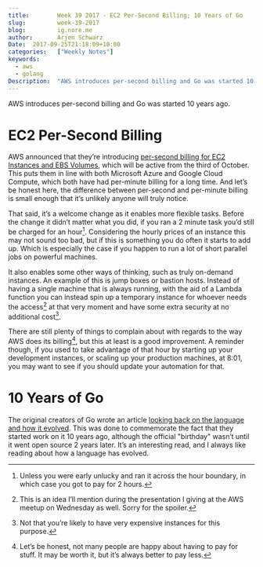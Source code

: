 ```yaml
---
title:        Week 39 2017 - EC2 Per-Second Billing; 10 Years of Go
slug:         week-39-2017
blog:         ig.nore.me  
author:       Arjen Schwarz  
Date:  2017-09-25T21:18:09+10:00  
categories:   ["Weekly Notes"]
keywords:
  - aws
  - golang
Description:  "AWS introduces per-second billing and Go was started 10 years ago. "
---
```


AWS introduces per-second billing and Go was started 10 years ago.

# EC2 Per-Second Billing

AWS announced that they’re introducing [per-second billing for EC2 Instances and EBS Volumes](https://aws.amazon.com/blogs/aws/new-per-second-billing-for-ec2-instances-and-ebs-volumes/), which will be active from the third of October. This puts them in line with both Microsoft Azure and Google Cloud Compute, which both have had per-minute billing for a long time. And let’s be honest here, the difference between per-second and per-minute billing is small enough that it’s unlikely anyone will truly notice.

That said, it’s a welcome change as it enables more flexible tasks. Before the change it didn’t matter what you did, if you ran a 2 minute task you’d still be charged for an hour[^1]. Considering the hourly prices of an instance this may not sound too bad, but if this is something you do often it starts to add up. Which is especially the case if you happen to run a lot of short parallel jobs on powerful machines.

It also enables some other ways of thinking, such as truly on-demand instances. An example of this is jump boxes or bastion hosts. Instead of having a single machine that is always running, with the aid of a Lambda function you can instead spin up a temporary instance for whoever needs the access[^2] at that very moment and have some extra security at no additional cost[^3].

There are still plenty of things to complain about with regards to the way AWS does its billing[^4], but this at least is a good improvement. A reminder though, if you used to take advantage of that hour by starting up your development instances, or scaling up your production machines, at 8:01, you may want to see if you should update your automation for that.

# 10 Years of Go

The original creators of Go wrote an article [looking back on the language and how it evolved](https://commandcenter.blogspot.com.au/2017/09/go-ten-years-and-climbing.html). This was done to commemorate the fact that they started work on it 10 years ago, although the official "birthday" wasn’t until it went open source 2 years later. It’s an interesting read, and I always like reading about how a language has evolved.

[^1]:	Unless you were early unlucky and ran it across the hour boundary, in which case you got to pay for 2 hours.

[^2]:	This is an idea I’ll mention during the presentation I giving at the AWS meetup on Wednesday as well. Sorry for the spoiler.

[^3]:	Not that you’re likely to have very expensive instances for this purpose.

[^4]:	Let’s be honest, not many people are happy about having to pay for stuff. It may be worth it, but it’s always better to pay less.
